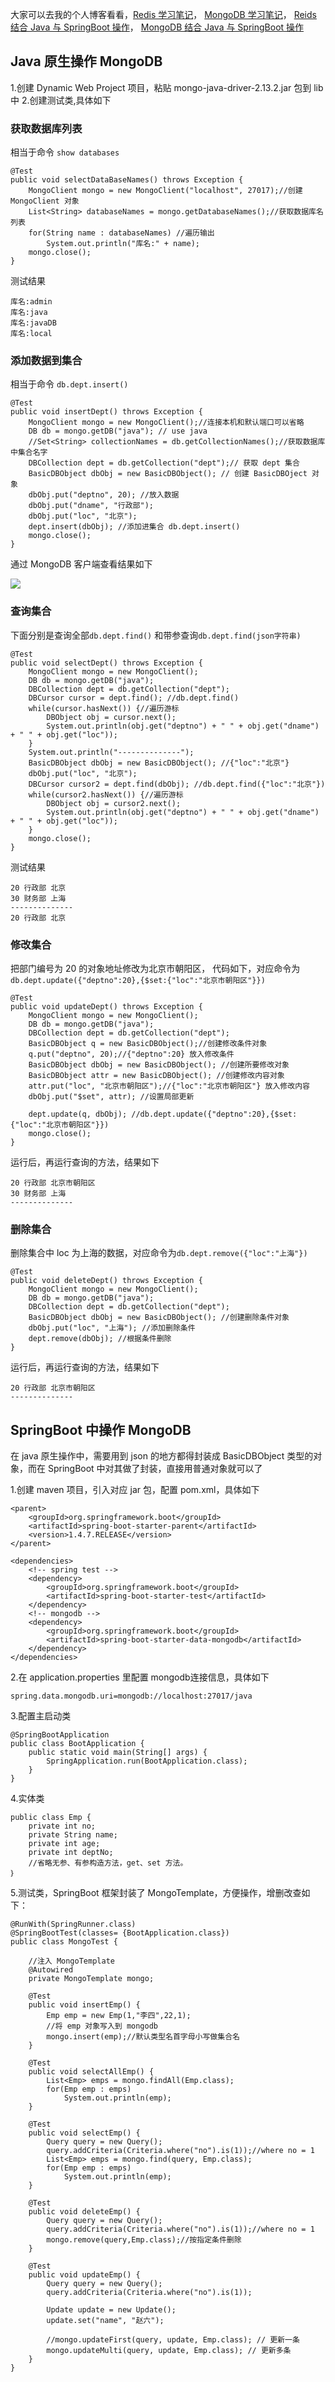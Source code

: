 大家可以去我的个人博客看看，[Redis 学习笔记](http://www.enoch.site/2018/03/23/RedisStudy/)，
[MongoDB 学习笔记](http://www.enoch.site/2018/04/08/MongoDBStudy/)，
[Reids 结合 Java 与 SpringBoot 操作](http://www.enoch.site/2018/04/09/RedisJavaOperation/)，
[MongoDB 结合 Java 与 SpringBoot 操作](http://www.enoch.site/2018/04/09/MongoDBJavaOperation/)
 
## Java 原生操作 MongoDB

1.创建 Dynamic Web Project 项目，粘贴 mongo-java-driver-2.13.2.jar 包到 lib 中
2.创建测试类,具体如下

### 获取数据库列表
相当于命令 `show databases`

	@Test
	public void selectDataBaseNames() throws Exception {
		MongoClient mongo = new MongoClient("localhost", 27017);//创建 MongoClient 对象
		List<String> databaseNames = mongo.getDatabaseNames();//获取数据库名列表
		for(String name : databaseNames) //遍历输出
			System.out.println("库名:" + name);
		mongo.close();
	}

测试结果

	库名:admin
	库名:java
	库名:javaDB
	库名:local

### 添加数据到集合
相当于命令 `db.dept.insert()`

	@Test
	public void insertDept() throws Exception {
		MongoClient mongo = new MongoClient();//连接本机和默认端口可以省略
		DB db = mongo.getDB("java"); // use java
		//Set<String> collectionNames = db.getCollectionNames();//获取数据库中集合名字
		DBCollection dept = db.getCollection("dept");// 获取 dept 集合
		BasicDBObject dbObj = new BasicDBObject(); // 创建 BasicDBOject 对象
		dbObj.put("deptno", 20); //放入数据
		dbObj.put("dname", "行政部");
		dbObj.put("loc", "北京");
		dept.insert(dbObj); //添加进集合 db.dept.insert()
		mongo.close();
	}

通过 MongoDB 客户端查看结果如下

![](/img/MonoDBJavaOperation1.png)

### 查询集合
下面分别是查询全部`db.dept.find()`
和带参查询`db.dept.find(json字符串)`

	@Test
	public void selectDept() throws Exception {
		MongoClient mongo = new MongoClient();
		DB db = mongo.getDB("java");
		DBCollection dept = db.getCollection("dept");
		DBCursor cursor = dept.find(); //db.dept.find()
		while(cursor.hasNext()) {//遍历游标
			DBObject obj = cursor.next();
			System.out.println(obj.get("deptno") + " " + obj.get("dname") + " " + obj.get("loc"));
		}
		System.out.println("--------------");
		BasicDBObject dbObj = new BasicDBObject(); //{"loc":"北京"}
		dbObj.put("loc", "北京");
		DBCursor cursor2 = dept.find(dbObj); //db.dept.find({"loc":"北京"})
		while(cursor2.hasNext()) {//遍历游标
			DBObject obj = cursor2.next();
			System.out.println(obj.get("deptno") + " " + obj.get("dname") + " " + obj.get("loc"));
		}
		mongo.close();
	}

测试结果

	20 行政部 北京
	30 财务部 上海
	--------------
	20 行政部 北京

### 修改集合

把部门编号为 20 的对象地址修改为北京市朝阳区，
代码如下，对应命令为`db.dept.update({"deptno":20},{$set:{"loc":"北京市朝阳区"}})`

	@Test
	public void updateDept() throws Exception {
		MongoClient mongo = new MongoClient();
		DB db = mongo.getDB("java");
		DBCollection dept = db.getCollection("dept");
		BasicDBObject q = new BasicDBObject();//创建修改条件对象
		q.put("deptno", 20);//{"deptno":20} 放入修改条件
		BasicDBObject dbObj = new BasicDBObject(); //创建所要修改对象
		BasicDBObject attr = new BasicDBObject(); //创建修改内容对象
		attr.put("loc", "北京市朝阳区");//{"loc":"北京市朝阳区"} 放入修改内容
		dbObj.put("$set", attr); //设置局部更新
		
		dept.update(q, dbObj); //db.dept.update({"deptno":20},{$set:{"loc":"北京市朝阳区"}})
		mongo.close();
	}

运行后，再运行查询的方法，结果如下

	20 行政部 北京市朝阳区
	30 财务部 上海
	--------------

### 删除集合

删除集合中 loc 为上海的数据，对应命令为`db.dept.remove({"loc":"上海"})`
	
	@Test
	public void deleteDept() throws Exception {
		MongoClient mongo = new MongoClient();
		DB db = mongo.getDB("java");
		DBCollection dept = db.getCollection("dept");
		BasicDBObject dbObj = new BasicDBObject(); //创建删除条件对象
		dbObj.put("loc", "上海"); //添加删除条件
		dept.remove(dbObj); //根据条件删除 
	}

运行后，再运行查询的方法，结果如下

	20 行政部 北京市朝阳区
	--------------

## SpringBoot 中操作 MongoDB

在 java 原生操作中，需要用到 json 的地方都得封装成 BasicDBObject 类型的对象，而在 SpringBoot 中对其做了封装，直接用普通对象就可以了

1.创建 maven 项目，引入对应 jar 包，配置 pom.xml，具体如下

	<parent>
		<groupId>org.springframework.boot</groupId>
		<artifactId>spring-boot-starter-parent</artifactId>
		<version>1.4.7.RELEASE</version>
	</parent>

	<dependencies>
		<!-- spring test -->
		<dependency>
			<groupId>org.springframework.boot</groupId>
			<artifactId>spring-boot-starter-test</artifactId>
		</dependency>
		<!-- mongodb -->
		<dependency>
			<groupId>org.springframework.boot</groupId>
			<artifactId>spring-boot-starter-data-mongodb</artifactId>
		</dependency>
	</dependencies>

2.在 application.properties 里配置 mongodb连接信息，具体如下

	spring.data.mongodb.uri=mongodb://localhost:27017/java


3.配置主启动类

	@SpringBootApplication
	public class BootApplication {
		public static void main(String[] args) {
			SpringApplication.run(BootApplication.class);
		}
	}

4.实体类

	public class Emp {
		private int no;
		private String name;
		private int age;
		private int deptNo;
		//省略无参、有参构造方法，get、set 方法。
	｝

5.测试类，SpringBoot 框架封装了 MongoTemplate，方便操作，增删改查如下：

	@RunWith(SpringRunner.class)
	@SpringBootTest(classes= {BootApplication.class})
	public class MongoTest {
		
		//注入 MongoTemplate
		@Autowired
		private MongoTemplate mongo;
		
		@Test
		public void insertEmp() {
			Emp emp = new Emp(1,"李四",22,1);
			//将 emp 对象写入到 mongodb
			mongo.insert(emp);//默认类型名首字母小写做集合名
		}
		
		@Test
		public void selectAllEmp() {
			List<Emp> emps = mongo.findAll(Emp.class);
			for(Emp emp : emps)
				System.out.println(emp);
		}
		
		@Test
		public void selectEmp() {
			Query query = new Query();
			query.addCriteria(Criteria.where("no").is(1));//where no = 1
			List<Emp> emps = mongo.find(query, Emp.class);
			for(Emp emp : emps)
				System.out.println(emp);
		}
		
		@Test
		public void deleteEmp() {
			Query query = new Query();
			query.addCriteria(Criteria.where("no").is(1));//where no = 1
			mongo.remove(query,Emp.class);//按指定条件删除
		}
		
		@Test
		public void updateEmp() {
			Query query = new Query();
			query.addCriteria(Criteria.where("no").is(1));
			
			Update update = new Update();
			update.set("name", "赵六");
			
			//mongo.updateFirst(query, update, Emp.class); // 更新一条
			mongo.updateMulti(query, update, Emp.class); // 更新多条
		}
	}
